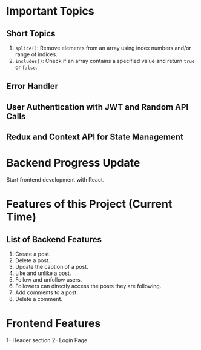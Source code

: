                 
# Important Topics
## Short Topics
1. `splice()`: Remove elements from an array using index numbers and/or range of indices.
2. `includes()`: Check if an array contains a specified value and return    `true` or `false`.
## Error Handler
## User Authentication with JWT and Random API Calls
## Redux and Context API for State Management

# Backend Progress Update
Start frontend development with React.

# Features of this Project (Current Time)

## List of Backend Features
1. Create a post.
2. Delete a post.
3. Update the caption of a post.
4. Like and unlike a post.
5. Follow and unfollow users.
6. Followers can directly access the posts they are following.
7. Add comments to a post.
8. Delete a comment.

# Frontend Features
1- Header section
2- Login Page